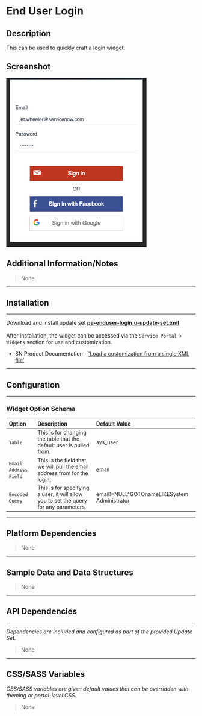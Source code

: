 # End User Login

## Description

This can be used to quickly craft a login widget.

## Screenshot
![](../../images/pe-enduser-login.png)

## Additional Information/Notes
> None
---
## Installation
---
Download and install update set **[pe-enduser-login.u-update-set.xml](https://github.com/platform-experience/serviceportal-widget-library/blob/master/user-login/pe-enduser-login/pe-enduser-login.u-update-set.xml)** <br/><br/>
After installation, the widget can be accessed via the `Service Portal > Widgets` section for use and customization.<br/>
* SN Product Documentation - ['Load a customization from a single XML file'](https://docs.servicenow.com/bundle/jakarta-application-development/page/build/system-update-sets/task/t_SaveAnUpdateSetAsAnXMLFile.html)

---
## Configuration
---
### Widget Option Schema

| Option | Description | Default Value |
| :--- | :--- | :--- |
| `Table` | This is for changing the table that the default user is pulled from. | sys_user |
| `Email Address Field` | This is the field that we will pull the email address from for the login. | email |
| `Encoded Query` | This is for specifying a user, it will allow you to set the query for any parameters. | email!=NULL^GOTOnameLIKESystem Administrator |

---
## Platform Dependencies
> None
---
## Sample Data and Data Structures
> None
---
## API Dependencies
---
<i>Dependencies are included and configured as part of the provided Update Set.</i>
> None
---
## CSS/SASS Variables
_CSS/SASS variables are given default values that can be overridden with theming or portal-level CSS._
> None